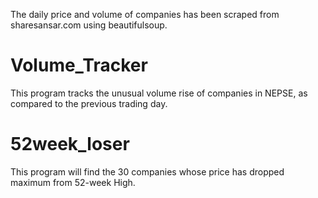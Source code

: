 The daily price and volume of companies has been scraped from sharesansar.com using beautifulsoup.

# Volume_Tracker
This program tracks the unusual volume rise of companies in NEPSE, as compared to the previous trading day.

# 52week_loser
This program will find the 30 companies whose price has dropped maximum from 52-week High.
